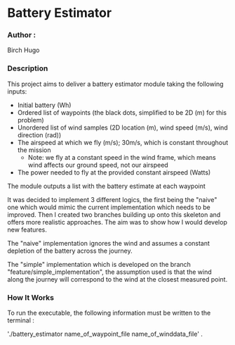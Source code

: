 # Battery Estimator

### Author :
Birch Hugo 

### Description
This project aims to deliver a battery estimator module taking the following inputs:

* Initial battery (Wh)
* Ordered list of waypoints (the black dots, simplified to be 2D (m) for this problem)
* Unordered list of wind samples (2D location (m), wind speed (m/s), wind direction (rad))
* The airspeed at which we fly (m/s); 30m/s, which is constant throughout the mission
  * Note: we fly at a constant speed in the wind frame, which means wind affects our
    ground speed, not our airspeed 
* The power needed to fly at the provided constant airspeed (Watts)

The module outputs a list with the battery estimate at each waypoint

It was decided to implement 3 different logics, the first being the "naive" one which would mimic the current
implementation which needs to be improved. Then I created two branches building up onto this skeleton and offers
more realistic approaches. The aim was to show how I would develop new features. 

The "naive" implementation ignores the wind and assumes a constant depletion of the battery across the journey.

The "simple" implementation which is developed on the branch "feature/simple_implementation", the assumption used is 
that the wind along the journey will correspond to the wind at the closest measured point.

### How It Works

To run the executable, the following information must be written to the terminal :

'./battery_estimator  name_of_waypoint_file name_of_winddata_file' .